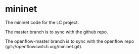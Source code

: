 mininet
=======

The mininet code for the LC project.

The master branch is to sync with the github repo.

The openflow-master branch is to sync with the openflow repo (git://openflowswitch.org/mininet.git).
